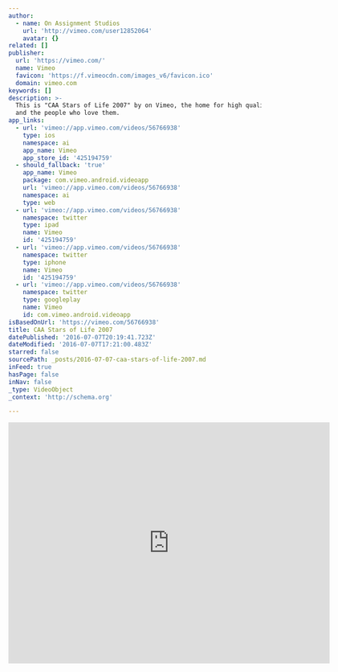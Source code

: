 ```yaml
---
author:
  - name: On Assignment Studios
    url: 'http://vimeo.com/user12852064'
    avatar: {}
related: []
publisher:
  url: 'https://vimeo.com/'
  name: Vimeo
  favicon: 'https://f.vimeocdn.com/images_v6/favicon.ico'
  domain: vimeo.com
keywords: []
description: >-
  This is "CAA Stars of Life 2007" by on Vimeo, the home for high quality videos
  and the people who love them.
app_links:
  - url: 'vimeo://app.vimeo.com/videos/56766938'
    type: ios
    namespace: ai
    app_name: Vimeo
    app_store_id: '425194759'
  - should_fallback: 'true'
    app_name: Vimeo
    package: com.vimeo.android.videoapp
    url: 'vimeo://app.vimeo.com/videos/56766938'
    namespace: ai
    type: web
  - url: 'vimeo://app.vimeo.com/videos/56766938'
    namespace: twitter
    type: ipad
    name: Vimeo
    id: '425194759'
  - url: 'vimeo://app.vimeo.com/videos/56766938'
    namespace: twitter
    type: iphone
    name: Vimeo
    id: '425194759'
  - url: 'vimeo://app.vimeo.com/videos/56766938'
    namespace: twitter
    type: googleplay
    name: Vimeo
    id: com.vimeo.android.videoapp
isBasedOnUrl: 'https://vimeo.com/56766938'
title: CAA Stars of Life 2007
datePublished: '2016-07-07T20:19:41.723Z'
dateModified: '2016-07-07T17:21:00.483Z'
starred: false
sourcePath: _posts/2016-07-07-caa-stars-of-life-2007.md
inFeed: true
hasPage: false
inNav: false
_type: VideoObject
_context: 'http://schema.org'

---
```

<iframe src="https://cdn.embedly.com/widgets/media.html?src=https%3A%2F%2Fplayer.vimeo.com%2Fvideo%2F56766938&amp;url=https%3A%2F%2Fvimeo.com%2F56766938&amp;image=http%3A%2F%2Fi.vimeocdn.com%2Fvideo%2F393149958_640.jpg&amp;key=b7d04c9b404c499eba89ee7072e1c4f7&amp;type=text%2Fhtml&amp;schema=vimeo" width="640" height="480" scrolling="no" frameborder="0" allowfullscreen="" style=""></iframe>